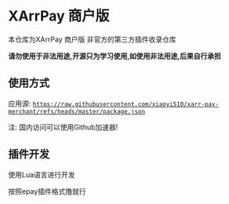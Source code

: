 # XArrPay 商户版

本仓库为XArrPay 商户版 非官方的第三方插件收录仓库

**请勿使用于非法用途,开源只为学习使用,如使用非法用途,后果自行承担**


## 使用方式
应用源: [`https://raw.githubusercontent.com/xiaoyi510/xarr-pay-merchant/refs/heads/master/package.json`](https://raw.githubusercontent.com/xiaoyi510/xarr-pay-merchant/refs/heads/master/package.json)

注: 国内访问可以使用Github加速器!

## 插件开发

使用Lua语言进行开发

按照epay插件格式撸就行
